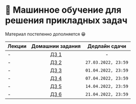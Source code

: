 # 🧠 Машинное обучение для решения прикладных задач

Материал постепенно дополняется 😁

Лекции | Домашнии задания | Дедлайн сдачи
|----|:----:|:----:|
| - | [ДЗ 1](https://contest.yandex.ru/contest/35744/problems/ ) | - |
| - | [ДЗ 2](https://contest.yandex.ru/contest/35968/problems/) | `27.03.2022, 23:59` |
| - | [ДЗ 3](https://contest.yandex.ru/contest/36258/problems/)| `01.04.2022, 23:59` |
| - | [ДЗ 4](https://contest.yandex.ru/contest/36469/problems/)| `07.04.2022, 23:59` |
| - | [ДЗ 5](https://contest.yandex.ru/contest/36672/problems/) | `14.04.2022, 23:59` |
| - | [ДЗ 6](https://contest.yandex.ru/contest/36766/problems/) | `21.04.2022, 23:59` |